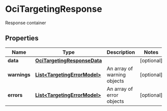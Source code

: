 

# OciTargetingResponse

Response container

## Properties

| Name | Type | Description | Notes |
|------------ | ------------- | ------------- | -------------|
|**data** | [**OciTargetingResponseData**](OciTargetingResponseData.md) |  |  [optional] |
|**warnings** | [**List&lt;TargetingErrorModel&gt;**](TargetingErrorModel.md) | An array of warning objects |  [optional] |
|**errors** | [**List&lt;TargetingErrorModel&gt;**](TargetingErrorModel.md) | An array of error objects |  [optional] |



